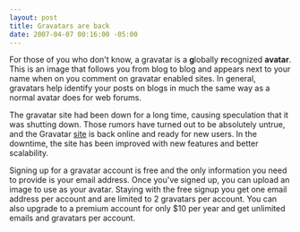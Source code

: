 ```yaml
---
layout: post
title: Gravatars are back
date: 2007-04-07 00:16:00 -05:00
---
```


For those of you who don't know, a gravatar is a **g**lobally **r**ecognized **avatar**. This is an image that follows you from blog to blog and appears next to your name when on you comment on gravatar enabled sites. In general, gravatars help identify your posts on blogs in much the same way as a normal avatar does for web forums.

The gravatar site had been down for a long time, causing speculation that it was shutting down. Those rumors have turned out to be absolutely untrue, and the Gravatar [site](http://site.gravatar.com/) is back online and ready for new users. In the downtime, the site has been improved with new features and better scalability. 

Signing up for a gravatar account is free and the only information you need to provide is your email address. Once you've signed up, you can upload an image to use as your avatar. Staying with the free signup you get one email address per account and are limited to 2 gravatars per account. You can also upgrade to a premium account for only $10 per year and get unlimited emails and gravatars per account.
